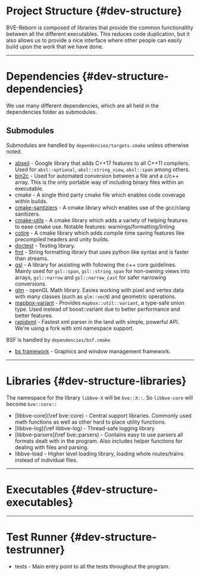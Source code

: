 # Project Structure {#dev-structure}

BVE-Reborn is composed of libraries that provide the common functionallity between all the different executables. This reduces code duplication, but it also allows us to provide a nice interface where other people can easily build upon the work that we have done. 

---

# Dependencies {#dev-structure-dependencies}

We use many different dependencies, which are all held in the dependencies folder as submodules.

## Submodules

Submodules are handled by `dependencies/targets.cmake` unless otherwise noted.

- [abseil](https://github.com/BVE-Reborn/abseil-cpp/tree/bve-tracking-branch) - Google library that adds C++17 features to all C++11 compilers. Used for `absl::optional`, `absl::string_view`, `absl::span` among others.
- [bin2c](https://github.com/cwfitzgerald/bin2c) - Used for automated conversion between a file and a c/c++ array. This is the only portable way of including binary files within an executable.
- cmake - A single third party cmake file which enables code coverage within builds.
- [cmake-santiziers](https://github.com/arsenm/sanitizers-cmake/tree/6947cff3a9c9305eb9c16135dd81da3feb4bf87f) - A cmake library which enables use of the gcc/clang sanitizers.
- [cmake-utils](https://github.com/cwfitzgerald/cmake-utils/tree/002fbf11a9448bf4c297ac34dd31e277b9f30c1f) - A cmake library which adds a variety of helping features to ease cmake use. Notable features: warnings/formatting/linting
- [cotire](https://github.com/sakra/cotire/tree/cotire-1.8.0) - A cmake library which adds compile time saving features like precompiled headers and unity builds.
- [doctest](https://github.com/onqtam/doctest/tree/1.2.9) - Testing library.
- [fmt](https://github.com/fmtlib/fmt/tree/6ebc1a967d9a54f8209b3c415039aff3979dd762) - String formatting library that uses python like syntax and is faster than streams.
- [gsl](https://github.com/Microsoft/GSL/tree/v1.0.0) - A library for assisting with following the c++ core guidelines. Mainly used for `gsl::span`, `gsl::string_span` for non-owning views into arrays, `gsl::narrow` and `gsl::narrow_cast` for safer narrowing conversions.
- [glm](https://github.com/g-truc/glm/tree/0.9.9-a2) - openGL Math library. Easies working with pixel and vertex data with many classes (such as `glm::vecN`) and geometric operations.
- [mapbox-variant](https://github.com/mapbox/variant/tree/v1.1.5) - Provides `mapbox::util::variant`, a type-safe union type. Used instead of boost::variant due to better performance and better features.
- [rapidxml](http://rapidxml.sourceforge.net/) - Fastest xml parser in the land with simple, powerful API. We're using a fork with xml namespace support.

BSF is handled by `dependencies/bsf.cmake`

- [bs framework](https://github.com/GameFoundry/bsf) - Graphics and window management framework.


---

# Libraries {#dev-structure-libraries}

The namespace for the library `libbve-X` will be `bve::X::`. So `libbve-core` will become `bve::core::`

- [libbve-core](\ref bve::core) - Central support libraries. Commonly used math functions as well as other hard to place utility functions.
- [libbve-log](\ref libbve-log) - Thread-safe logging library
- [libbve-parsers](\ref bve::parsers) - Contains easy to use parsers all formats dealt with in the program. Also includes helper functions for dealing with files and parsing.
- libbve-load - Higher level loading library, loading whole routes/trains instead of individual files.


---

# Executables {#dev-structure-executables}

---

# Test Runner {#dev-structure-testrunner}

- tests - Main entry point to all the tests throughout the program.
